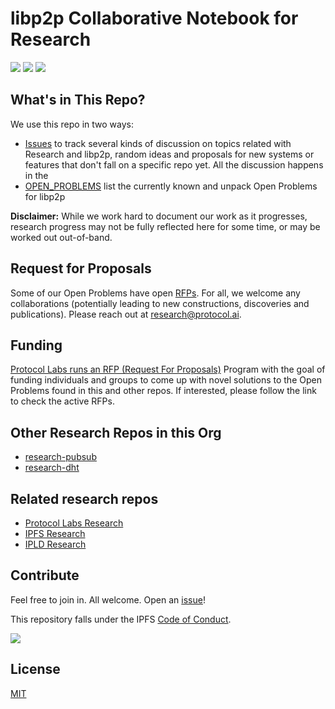 # libp2p Collaborative Notebook for Research

[![](https://img.shields.io/badge/made%20by-Protocol%20Labs-blue.svg?style=flat-square)](http://protocol.ai)
[![](https://img.shields.io/badge/project-libp2p-yellow.svg?style=flat-square)](http://libp2p.io/)
[![](https://img.shields.io/badge/freenode-%23libp2p-yellow.svg?style=flat-square)](http://webchat.freenode.net/?channels=%23libp2p)

## What's in This Repo?

We use this repo in two ways:

- [Issues](https://github.com/libp2p/notes/issues) to track several kinds of discussion on topics related with Research and libp2p, random ideas and proposals for new systems or features that don't fall on a specific repo yet. All the discussion happens in the
- [OPEN_PROBLEMS](./OPEN_PROBLEMS) list the currently known and unpack Open Problems for libp2p

**Disclaimer:** While we work hard to document our work as it progresses, research progress may not be fully reflected here for some time, or may be worked out out-of-band.

## Request for Proposals

Some of our Open Problems have open [RFPs](https://github.com/protocol/research-rfps#rfps-and-grants). For all, we welcome any collaborations (potentially leading to new constructions, discoveries and publications). Please reach out at research@protocol.ai.
## Funding

[Protocol Labs runs an RFP (Request For Proposals)](https://github.com/protocol/research-rfps) Program with the goal of funding individuals and groups to come up with novel solutions to the Open Problems found in this and other repos. If interested, please follow the link to check the active RFPs.

## Other Research Repos in this Org
 - [research-pubsub](https://github.com/libp2p/research-pubsub)
 - [research-dht](https://github.com/libp2p/research-dht)

## Related research repos

- [Protocol Labs Research](https://github.com/protocol/research)
- [IPFS Research](https://github.com/ipfs/research)
- [IPLD Research](https://github.com/ipld/research)

## Contribute

Feel free to join in. All welcome. Open an [issue](https://github.com/libp2p/notes/issues)!

This repository falls under the IPFS [Code of Conduct](https://github.com/ipfs/community/blob/master/code-of-conduct.md).

[![](https://cdn.rawgit.com/jbenet/contribute-ipfs-gif/master/img/contribute.gif)](https://github.com/ipfs/community/blob/master/contributing.md)

## License

[MIT](LICENSE)
